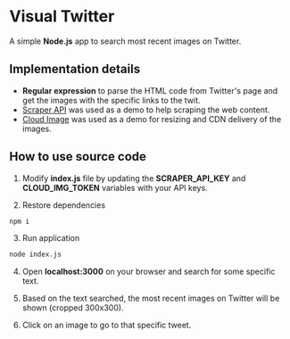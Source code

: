 # Visual Twitter

A simple **Node.js** app to search most recent images on Twitter.

## Implementation details

- **Regular expression** to parse the HTML code from Twitter's page and get the images with the specific links to the twit.
- [Scraper API](https://www.scraperapi.com/) was used as a demo to help scraping the web content.
- [Cloud Image](https://www.cloudimage.io/) was used as a demo for resizing and CDN delivery of the images.

## How to use source code

1. Modify **index.js** file by updating the **SCRAPER_API_KEY** and **CLOUD_IMG_TOKEN** variables with your API keys.

2. Restore dependencies

```sh
npm i
```

3. Run application

```sh
node index.js
```

4. Open **localhost:3000** on your browser and search for some specific text.

5. Based on the text searched, the most recent images on Twitter will be shown (cropped 300x300).

6. Click on an image to go to that specific tweet.
